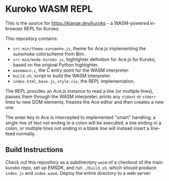 # Kuroko WASM REPL

This is the source for https://klange.dev/kuroko - a WASM-powered in-browser REPL for Kuroko.

This repository contains:

- `src-min/theme-sunsmoke.js`, theme for Ace.js implementing the _sunsmoke_ colorscheme from Bim.
- `src-min/mode-kuroko.js`, highlighter definition for Ace.js for Kuroko, based on the original Python highlighter.
- `wasmmain.c`, the C entry point for the WASM interpreter.
- `build.sh`, script to build the WASM interpreter.
- `index.html`, `base.js`, `style.css`, the REPL implementation.

The REPL provides an Ace.js instance to read a line (or multiple lines), passes them through the WASM interpreter, prints any `stdout` or `stderr` lines to new DOM elements, freezes the Ace editor and then creates a new one.

The enter key in Ace is intercepted to implemented "smart" handling; a single line of text not ending in a colon will be executed; a line ending in a colon, or multiple lines not ending in a blank line will instead insert a line-feed normally.

## Build Instructions

Check out this repository as a subdirectory `wasm` of a checkout of the main kuroko repo, set up EMSDK, and run `./build.sh`, which should produce `index.js` and `index.wasm`. Deploy the entire directory to a web server.
